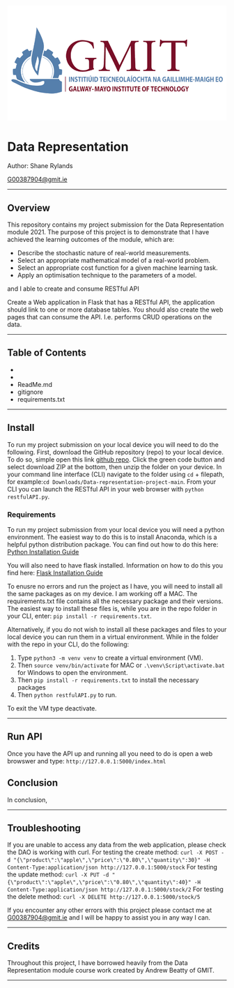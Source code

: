 ![GMIT Logo](img/gmit-logo.png)

# Data Representation

Author: Shane Rylands

G00387904@gmit.ie
***

## Overview

This repository contains my project submission for the Data Representation module 2021. The purpose of this project is to demonstrate that I have achieved the learning outcomes of the module, which are:
- Describe the stochastic nature of real-world measurements.
- Select an appropriate mathematical model of a real-world problem.
- Select an appropriate cost function for a given machine learning task.
- Apply an optimisation technique to the parameters of a model.

and I able to create and consume RESTful API


Create a Web application in Flask that has a RESTful API, the application
should link to one or more database tables.
You should also create the web pages that can consume the API. I.e. performs
CRUD operations on the data.


***

## Table of Contents

-
- 
- ReadMe.md
- gitignore
- requirements.txt

***

## Install

To run my project submission on your local device you will need to do the following. First, download the GitHub repository (repo) to your local device. To do so, simple open this link [github repo](https://github.com/shaner1/data-representation-project). Click the green code button and select download ZIP at the bottom, then unzip the folder on your device. In your command line interface (CLI) navigate to the folder using `cd` + filepath, for example:`cd Downloads/Data-representation-project-main`. From your CLI you can launch the RESTful API in your web browser with `python restfulAPI.py`.

### Requirements

To run my project submission from your local device you will need a python environment. The easiest way to do this is to install Anaconda, which is a helpful python distribution package. You can find out how to do this here: [Python Installation Guide](https://docs.anaconda.com/anaconda/install/index.html)

You will also need to have flask installed. Information on how to do this you find here: [Flask Installation Guide](https://flask.palletsprojects.com/en/2.0.x/installation/)

To enusre no errors and run the project as I have, you will need to install all the same packages as on my device. I am working off a MAC. The requirements.txt file contains all the necessary package and their versions. The easiest way to install these files is, while you are in the repo folder in your CLI, enter: `pip install -r requirements.txt`.

Alternatively, if you do not wish to install all these packages and files to your local device you can run them in a virtual environment. While in the folder with the repo in your CLI, do the following:

1. Type `python3 -m venv venv` to create a virtual environment (VM).
2. Then `source venv/bin/activate` for MAC or `.\venv\Script\activate.bat` for Windows to open the environment.
3. Then `pip install -r requirements.txt` to install the necessary packages
4. Then `python restfulAPI.py` to run.

To exit the VM type deactivate.

***

## Run API

Once you have the API up and running all you need to do is open a web browswer and type:
`http://127.0.0.1:5000/index.html`

## Conclusion

In conclusion,
***

## Troubleshooting

If you are unable to access any data from the web application, please check the DAO is working with curl. 
For testing the create method:
`curl -X POST -d "{\"product\":\"apple\",\"price\":\"0.80\",\"quantity\":30}" -H Content-Type:application/json http://127.0.0.1:5000/stock`
For testing the update method:
`curl -X PUT -d "{\"product\":\"apple\",\"price\":\"0.80\",\"quantity\":40}" -H Content-Type:application/json http://127.0.0.1:5000/stock/2`
For testing the delete method:
`curl -X DELETE http://127.0.0.1:5000/stock/5`

If you encounter any other errors with this project please contact me at [G00387904@gmit.ie](mailto) and I will be happy to assist you in any way I can.

***

## Credits

Throughout this project, I have borrowed heavily from the Data Representation module course work created by Andrew Beatty of GMIT.

***